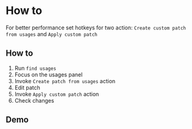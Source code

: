 # How to
For better performance set hotkeys for two action: `Create custom patch from usages` and `Apply custom patch`

## How to
1. Run `find usages`
2. Focus on the usages panel
3. Invoke `Create patch from usages` action
4. Edit patch
5. Invoke `Apply custom patch` action
6. Check changes

## Demo

